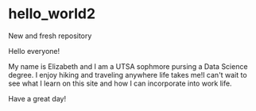 # hello_world2
New and fresh repository

Hello everyone!

My name is Elizabeth and I am a UTSA sophmore pursing a Data Science degree. I enjoy hiking and traveling anywhere life takes me!I can't wait to see what I learn on this site and how I can incorporate into work life.

Have a great day!
